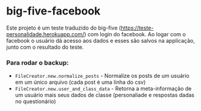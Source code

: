 # big-five-facebook
Este projeto é um teste traduzido do big-five (https://teste-personalidade.herokuapp.com/) com login do facebook. Ao logar com o facebook o usuário dá acesso aos dados e esses são salvos na applicação, junto com o resultado do teste.

### Para rodar o backup:

 - `FileCreator.new.normalize_posts` - Normalize os posts de um usuário em um único arquivo (cada post é uma linha do csv)
 - `FileCreator.new.user_and_class_data` - Retorna a meta-informação de um usuário mais seus dados de classe (personaliade e respostas dadas no questionário)

